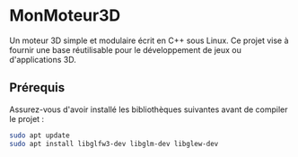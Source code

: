 # MonMoteur3D

Un moteur 3D simple et modulaire écrit en C++ sous Linux.
Ce projet vise à fournir une base réutilisable pour le développement de jeux ou d'applications 3D.

## Prérequis

Assurez-vous d'avoir installé les bibliothèques suivantes avant de compiler le projet :

```bash
sudo apt update
sudo apt install libglfw3-dev libglm-dev libglew-dev

